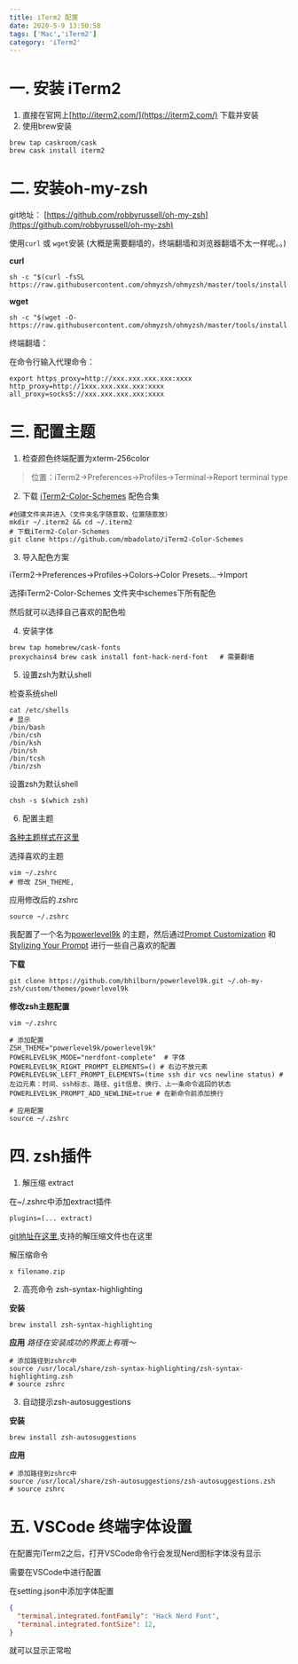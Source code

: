 ```yaml
---
title: iTerm2 配置
date: 2020-5-9 13:50:58
tags: ['Mac','iTerm2']
category: 'iTerm2'
---
```


# 一. 安装 iTerm2

1. 直接在官网上[http://iterm2.com/](https://iterm2.com/) 下载并安装
2. 使用brew安装

```shell
brew tap caskroom/cask
brew cask install iterm2
```

# 二. 安装oh-my-zsh

git地址： [https://github.com/robbyrussell/oh-my-zsh](https://github.com/robbyrussell/oh-my-zsh)

使用`curl` 或 `wget`安装 (大概是需要翻墙的，终端翻墙和浏览器翻墙不太一样呢。。)

**curl**

```shell
sh -c "$(curl -fsSL https://raw.githubusercontent.com/ohmyzsh/ohmyzsh/master/tools/install.sh)"
```

**wget**

```shell
sh -c "$(wget -O- https://raw.githubusercontent.com/ohmyzsh/ohmyzsh/master/tools/install.sh)"
```

终端翻墙：

在命令行输入代理命令：

```shell
export https_proxy=http://xxx.xxx.xxx.xxx:xxxx http_proxy=http://1xxx.xxx.xxx.xxx:xxxx all_proxy=socks5://xxx.xxx.xxx.xxx:xxxx
```



# 三. 配置主题

1. 检查颜色终端配置为xterm-256color

> 位置：iTerm2->Preferences->Profiles->Terminal->Report terminal type

2. 下载 [iTerm2-Color-Schemes](https://github.com/mbadolato/iTerm2-Color-Schemes) 配色合集

```shell
#创建文件夹并进入（文件夹名字随意取，位置随意放）
mkdir ~/.iterm2 && cd ~/.iterm2
# 下载iTerm2-Color-Schemes
git clone https://github.com/mbadolato/iTerm2-Color-Schemes
```

3. 导入配色方案

iTerm2->Preferences->Profiles->Colors->Color Presets...->Import

选择iTerm2-Color-Schemes 文件夹中schemes下所有配色

然后就可以选择自己喜欢的配色啦

4. 安装字体

```shell
brew tap homebrew/cask-fonts
proxychains4 brew cask install font-hack-nerd-font   # 需要翻墙
```

5. 设置zsh为默认shell

检查系统shell

```shell
cat /etc/shells
# 显示
/bin/bash
/bin/csh
/bin/ksh
/bin/sh
/bin/tcsh
/bin/zsh
```

设置zsh为默认shell

```shell
chsh -s $(which zsh)
```

6. 配置主题

[各种主题样式在这里](https://github.com/ohmyzsh/ohmyzsh/wiki/themes)

选择喜欢的主题

```shell
vim ~/.zshrc
# 修改 ZSH_THEME,
```

应用修改后的.zshrc

```shell
source ~/.zshrc
```

我配置了一个名为[powerlevel9k](https://github.com/bhilburn/powerlevel9k) 的主题，然后通过[Prompt Customization](https://github.com/bhilburn/powerlevel9k#prompt-customization) 和 [Stylizing Your Prompt](https://github.com/bhilburn/powerlevel9k/wiki/Stylizing-Your-Prompt) 进行一些自己喜欢的配置

**下载**

```shell
git clone https://github.com/bhilburn/powerlevel9k.git ~/.oh-my-zsh/custom/themes/powerlevel9k
```

**修改zsh主题配置**

```shell
vim ~/.zshrc

# 添加配置
ZSH_THEME="powerlevel9k/powerlevel9k"
POWERLEVEL9K_MODE="nerdfont-complete"  # 字体
POWERLEVEL9K_RIGHT_PROMPT_ELEMENTS=() # 右边不放元素
POWERLEVEL9K_LEFT_PROMPT_ELEMENTS=(time ssh dir vcs newline status) # 左边元素：时间、ssh标志、路径、git信息、换行、上一条命令返回的状态
POWERLEVEL9K_PROMPT_ADD_NEWLINE=true # 在新命令前添加换行

# 应用配置
source ~/.zshrc
```

# 四. zsh插件

1. 解压缩 extract

在~/.zshrc中添加extract插件

```shell
plugins=(... extract)
```

[git地址在这里](https://github.com/ohmyzsh/ohmyzsh/tree/master/plugins/extract),支持的解压缩文件也在这里

解压缩命令

```shell
x filename.zip
```

2. 高亮命令 zsh-syntax-highlighting

**安装**

```shell
brew install zsh-syntax-highlighting
```

**应用**  *路径在安装成功的界面上有哦～* 

```shell
# 添加路径到zshrc中
source /usr/local/share/zsh-syntax-highlighting/zsh-syntax-highlighting.zsh
# source zshrc
```

3. 自动提示zsh-autosuggestions

**安装**

```shell
brew install zsh-autosuggestions
```

**应用**

```shell
# 添加路径到zshrc中
source /usr/local/share/zsh-autosuggestions/zsh-autosuggestions.zsh
# source zshrc
```

# 五. VSCode 终端字体设置

在配置完iTerm2之后，打开VSCode命令行会发现Nerd图标字体没有显示

需要在VSCode中进行配置

在setting.json中添加字体配置

```json
{
  "terminal.integrated.fontFamily": "Hack Nerd Font",
  "terminal.integrated.fontSize": 12,
}
```

就可以显示正常啦